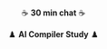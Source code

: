 <p align="center"><a target="_blank" href="https://calendar.app.google/calendar/u/0/r" style="text-decoration:none">☕️ <b>30 min chat</b> ☕️</a></p>

<p align="center"><a target="_blank" href="https://carpedm30.notion.site/AI-Compiler-Study-0bcecb3f91c042d28bf8eeab1725c6c4" style="text-decoration:none">♟️ <b>AI Compiler Study</b> ♟️</a></p>


